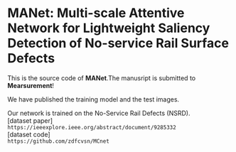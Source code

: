 # MANet: Multi-scale Attentive Network for Lightweight Saliency Detection of No-service Rail Surface Defects
This is the source code of **MANet**.The manusript is submitted to **Mearsurement**!

We have published the training model and the test images.  

Our network is trained on the No-Service Rail Defects (NSRD).  
[dataset paper]  
    `https://ieeexplore.ieee.org/abstract/document/9285332`  
[dataset code]  
    `https://github.com/zdfcvsn/MCnet`  
